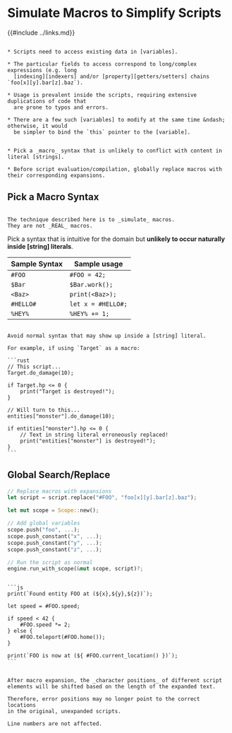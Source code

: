 Simulate Macros to Simplify Scripts
===================================

{{#include ../links.md}}


```admonish info "Usage scenario"

* Scripts need to access existing data in [variables].

* The particular fields to access correspond to long/complex expressions (e.g. long
  [indexing][indexers] and/or [property][getters/setters] chains `foo[x][y].bar[z].baz`).

* Usage is prevalent inside the scripts, requiring extensive duplications of code that
  are prone to typos and errors.

* There are a few such [variables] to modify at the same time &ndash; otherwise, it would
  be simpler to bind the `this` pointer to the [variable].
```

```admonish abstract "Key concepts"

* Pick a _macro_ syntax that is unlikely to conflict with content in literal [strings].

* Before script evaluation/compilation, globally replace macros with their corresponding expansions.
```


Pick a Macro Syntax
-------------------

```admonish danger.side "Warning: Not real macros"

The technique described here is to _simulate_ macros.
They are not _REAL_ macros.
```

Pick a syntax that is intuitive for the domain but **unlikely to occur naturally inside
[string] literals**.

| Sample Syntax | Sample usage       |
| ------------- | ------------------ |
| `#FOO`        | `#FOO = 42;`       |
| `$Bar`        | `$Bar.work();`     |
| `<Baz>`       | `print(<Baz>);`    |
| `#HELLO#`     | `let x = #HELLO#;` |
| `%HEY%`       | `%HEY% += 1;`      |

~~~admonish tip.small "Tip: Avoid normal words"

Avoid normal syntax that may show up inside a [string] literal.

For example, if using `Target` as a macro:

```rust
// This script...
Target.do_damage(10);

if Target.hp <= 0 {
    print("Target is destroyed!");
}

// Will turn to this...
entities["monster"].do_damage(10);

if entities["monster"].hp <= 0 {
    // Text in string literal erroneously replaced!
    print("entities["monster"] is destroyed!");
}
```
~~~


Global Search/Replace
---------------------

```rust
// Replace macros with expansions
let script = script.replace("#FOO", "foo[x][y].bar[z].baz");

let mut scope = Scope::new();

// Add global variables
scope.push("foo", ...);
scope.push_constant("x", ...);
scope.push_constant("y", ...);
scope.push_constant("z", ...);

// Run the script as normal
engine.run_with_scope(&mut scope, script)?;
```

~~~admonish example.small "Example script"

```js
print(`Found entity FOO at (${x},${y},${z})`);

let speed = #FOO.speed;

if speed < 42 {
    #FOO.speed *= 2;
} else {
    #FOO.teleport(#FOO.home());
}

print(`FOO is now at (${ #FOO.current_location() })`);
```
~~~

```admonish bug.small "Character positions"

After macro expansion, the _character positions_ of different script
elements will be shifted based on the length of the expanded text.

Therefore, error positions may no longer point to the correct locations
in the original, unexpanded scripts.

Line numbers are not affected.
```
